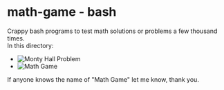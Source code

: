 # math-game - bash

Crappy bash programs to test math solutions or problems a few thousand times.  
In this directory:

* ![Monty Hall Problem](https://github.com/Poccket/math-game/tree/master/bash/montyhall)
* ![Math Game](https://github.com/Poccket/math-game/tree/master/bash/numberphile)

If anyone knows the name of "Math Game" let me know, thank you.
